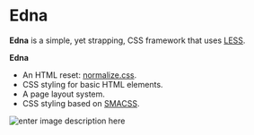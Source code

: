 # Edna
**Edna** is a simple, yet strapping, CSS framework that uses [LESS][1].

**Edna**

 - An HTML reset: [normalize.css][2].
 - CSS styling for basic HTML elements.
 - A page layout system.
 - CSS styling based on [SMACSS][3].

![enter image description here][4]


  [1]: http://lesscss.org/
  [2]: http://necolas.github.io/normalize.css/
  [3]: http://smacss.com/
  [4]: http://www.bleedingcool.com/wp-content/uploads/2010/10/edna-mode.jpg